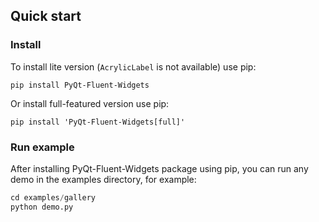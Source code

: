 ## Quick start

### Install
To install lite version (`AcrylicLabel` is not available) use pip:
```shell
pip install PyQt-Fluent-Widgets
```
Or install full-featured version use pip:
```shell
pip install 'PyQt-Fluent-Widgets[full]'
```

### Run example
After installing PyQt-Fluent-Widgets package using pip, you can run any demo in the examples directory, for example:
```python
cd examples/gallery
python demo.py
```